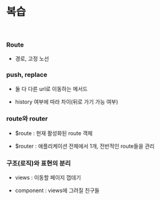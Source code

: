 # 복습

<br>

### Route

- 경로, 고정 노선

### push, replace

- 둘 다 다른 url로 이동하는 메서드

- history 여부에 따라 차이(뒤로 가기 가능 여부)

### route와 router

- $route : 현재 활성화된 route 객체

- $router : 애플리케이션 전체에서 1개, 전반적인 route들을 관리

### 구조(로직)와 표현의 분리

- views : 이동할 페이지 껍데기

- component : views에 그려질 친구들